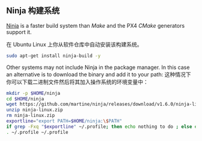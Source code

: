 ## Ninja 构建系统

[Ninja](https://ninja-build.org/) is a faster build system than *Make* and the PX4 *CMake* generators support it.

在 Ubuntu Linux 上你从软件仓库中自动安装该构建系统。

```sh
sudo apt-get install ninja-build -y
```

Other systems may not include Ninja in the package manager. In this case an alternative is to download the binary and add it to your path: 这种情况下你可以下载二进制文件然后将其加入操作系统的环境变量中：

```sh
mkdir -p $HOME/ninja
cd $HOME/ninja
wget https://github.com/martine/ninja/releases/download/v1.6.0/ninja-linux.zip
unzip ninja-linux.zip
rm ninja-linux.zip
exportline="export PATH=$HOME/ninja:\$PATH"
if grep -Fxq "$exportline" ~/.profile; then echo nothing to do ; else echo $exportline >> ~/.profile; fi
. ~/.profile ~/.profile
```
